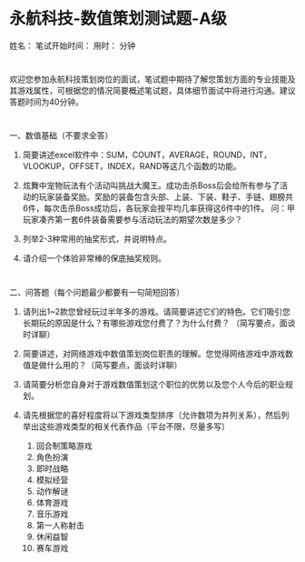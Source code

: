 # 永航科技-数值策划测试题-A级
姓名：            笔试开始时间：               用时：       分钟

# 
欢迎您参加永航科技策划岗位的面试，笔试题中期待了解您策划方面的专业技能及其游戏属性，可根据您的情况简要概述笔试题，具体细节面试中将进行沟通。建议答题时间为40分钟。

# 
一、数值基础（不要求全答）
1.	简要讲述excel软件中：SUM，COUNT，AVERAGE，ROUND，INT，VLOOKUP，OFFSET，INDEX，RAND等这几个函数的功能。




2.	炫舞中宠物玩法有个活动叫挑战大魔王。成功击杀Boss后会给所有参与了活动的玩家装备奖励。奖励的装备包含头部、上装、下装、鞋子、手链、翅膀共6件，每次击杀Boss成功后，各玩家会按平均几率获得这6件中的1件。
问：甲玩家凑齐第一套6件装备需要参与活动玩法的期望次数是多少？





3.	 列举2-3种常用的抽奖形式，并说明特点。








4.	请介绍一个体验非常棒的保底抽奖规则。

#
二、问答题（每个问题最少都要有一句简短回答）

1.	请列出1~2款您曾经玩过半年多的游戏。请简要讲述它们的特色。它们吸引您长期玩的原因是什么？有哪些游戏您付费了？为什么付费？ （简写要点，面谈时详聊）







2.	简要讲述，对网络游戏中数值策划岗位职责的理解。您觉得网络游戏中游戏数值是做什么用的？（简写要点，面谈时详聊）







3.	请简要分析您自身对于游戏数值策划这个职位的优势以及您个人今后的职业规划。











4.	请先根据您的喜好程度将以下游戏类型排序（允许数项为并列关系），然后列举出这些游戏类型的相关代表作品（平台不限，尽量多写）
    1. 回合制策略游戏
    2. 角色扮演
    3. 即时战略
    4. 模拟经营
    5. 动作解谜
    6. 体育游戏
    7. 音乐游戏
    8. 第一人称射击
    9. 休闲益智
    10. 赛车游戏

